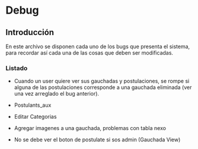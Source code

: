 # Debug

## Introducción

En este archivo se disponen cada uno de los bugs que presenta el sistema, para recordar así cada una de las cosas que deben ser modificadas.


### Listado


* Cuando un user quiere ver sus gauchadas y postulaciones, se rompe si alguna de las postulaciones corresponde a una gauchada eliminada (ver una vez arreglado el bug anterior).


* Postulants_aux

* Editar Categorias

* Agregar imagenes a una gauchada, problemas con tabla nexo

* No se debe ver el boton de postulate si sos admin (Gauchada View)
